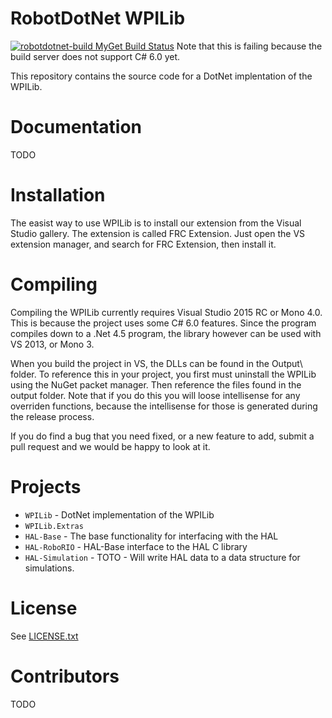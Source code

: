 # RobotDotNet WPILib
<a href="https://www.myget.org/"><img src="https://www.myget.org/BuildSource/Badge/robotdotnet-build?identifier=48b0fb66-4701-429a-b76e-bae9c28bbef7" alt="robotdotnet-build MyGet Build Status" /></a> Note that this is failing because the build server does not support C# 6.0 yet. 

This repository contains the source code for a DotNet implentation of the WPILib. 

Documentation
=============

TODO

Installation
============

The easist way to use WPILib is to install our extension from the Visual Studio gallery. The extension is called FRC Extension. Just open the VS extension manager, and search for FRC Extension, then install it.

Compiling
=========

Compiling the WPILib currently requires Visual Studio 2015 RC or Mono 4.0. This is because the project uses some C# 6.0 features. Since the program compiles down to a .Net 4.5 program, the library however can be used with VS 2013, or Mono 3.

When you build the project in VS, the DLLs can be found in the Output\ folder. To reference this in your project, you first must uninstall the WPILib using the NuGet packet manager. Then reference the files found in the output folder. Note that if you do this you will loose intellisense for any overriden functions, because the intellisense for those is generated during the release process.

If you do find a bug that you need fixed, or a new feature to add, submit a pull request and we would be happy to look at it.

Projects
========
* `WPILib` - DotNet implementation of the WPILib
* `WPILib.Extras` 
* `HAL-Base` - The base functionality for interfacing with the HAL
* `HAL-RoboRIO` - HAL-Base interface to the HAL C library
* `HAL-Simulation` - TOTO - Will write HAL data to a data structure for simulations.

License
=======
See [LICENSE.txt](LICENSE.txt)

Contributors
============

TODO
